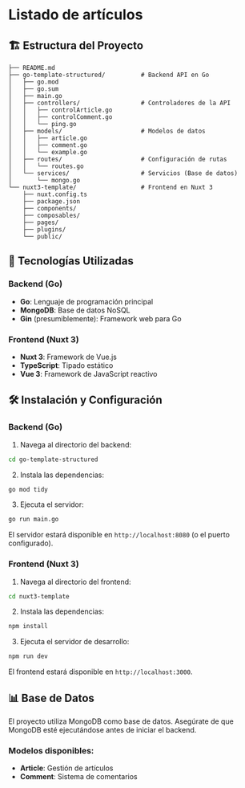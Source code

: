 # Listado de artículos

## 🏗️ Estructura del Proyecto

```
├── README.md
├── go-template-structured/          # Backend API en Go
│   ├── go.mod
│   ├── go.sum
│   ├── main.go
│   ├── controllers/                 # Controladores de la API
│   │   ├── controlArticle.go
│   │   ├── controlComment.go
│   │   └── ping.go
│   ├── models/                      # Modelos de datos
│   │   ├── article.go
│   │   ├── comment.go
│   │   └── example.go
│   ├── routes/                      # Configuración de rutas
│   │   └── routes.go
│   └── services/                    # Servicios (Base de datos)
│       └── mongo.go
└── nuxt3-template/                  # Frontend en Nuxt 3
    ├── nuxt.config.ts
    ├── package.json
    ├── components/
    ├── composables/
    ├── pages/
    ├── plugins/
    └── public/
```

## 🚀 Tecnologías Utilizadas

### Backend (Go)
- **Go**: Lenguaje de programación principal
- **MongoDB**: Base de datos NoSQL
- **Gin** (presumiblemente): Framework web para Go

### Frontend (Nuxt 3)
- **Nuxt 3**: Framework de Vue.js
- **TypeScript**: Tipado estático
- **Vue 3**: Framework de JavaScript reactivo

## 🛠️ Instalación y Configuración

### Backend (Go)

1. Navega al directorio del backend:
```bash
cd go-template-structured
```

2. Instala las dependencias:
```bash
go mod tidy
```

3. Ejecuta el servidor:
```bash
go run main.go
```

El servidor estará disponible en `http://localhost:8080` (o el puerto configurado).

### Frontend (Nuxt 3)

1. Navega al directorio del frontend:
```bash
cd nuxt3-template
```

2. Instala las dependencias:
```bash
npm install
```

3. Ejecuta el servidor de desarrollo:
```bash
npm run dev
```

El frontend estará disponible en `http://localhost:3000`.

## 📊 Base de Datos

El proyecto utiliza MongoDB como base de datos. Asegúrate de que MongoDB esté ejecutándose antes de iniciar el backend.

### Modelos disponibles:
- **Article**: Gestión de artículos
- **Comment**: Sistema de comentarios